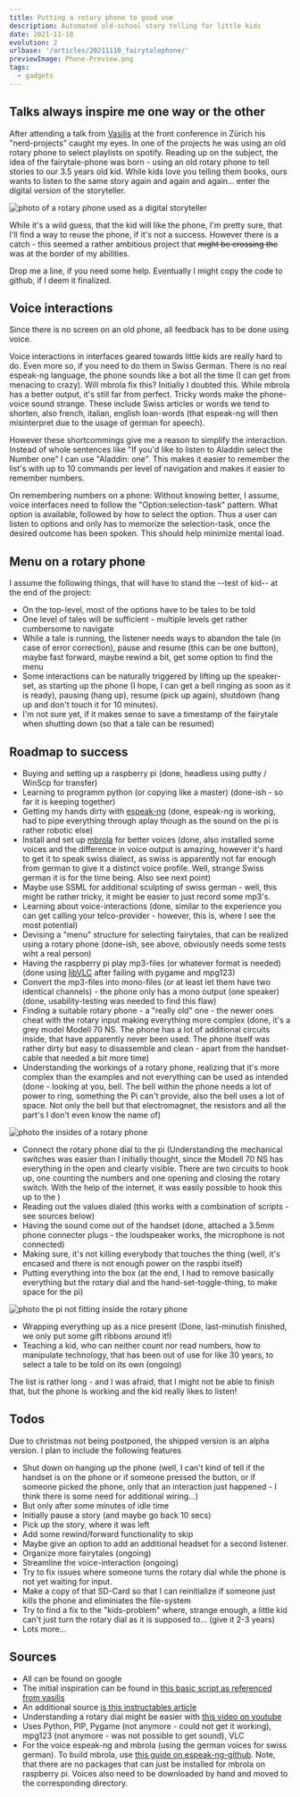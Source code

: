 ```yaml
---
title: Putting a rotary phone to good use
description: Automated old-school story telling for little kids
date: 2021-11-10
evolution: 2
urlbase: '/articles/20211110_fairytalephone/'
previewImage: Phone-Preview.png
tags:
  - gadgets
---
```


## Talks always inspire me one way or the other

After attending a talk from [Vasilis](https://vasilis.nl/) at the front conference in Zürich his "nerd-projects" caught my eyes. In one of the projects he was using an old rotary phone to select playlists on spotify. Reading up on the subject, the idea of the fairytale-phone was born - using an old rotary phone to tell stories to our 3.5 years old kid. While kids love you telling them books, ours wants to listen to the same story again and again and again... enter the digital version of the storyteller. 

![photo of a rotary phone used as a digital storyteller](./../phone_final_product_1000.jpg "this, little kids, is a rotary phone")

While it's a wild guess, that the kid will like the phone, I'm pretty sure, that I'll find a way to reuse the phone, if it's not a success. However there is a catch - this seemed a rather ambitious project that ~~might be crossing the~~ was at the border of my abilities.

Drop me a line, if you need some help. Eventually I might copy the code to github, if I deem it finalized. 

## Voice interactions

Since there is no screen on an old phone, all feedback has to be done using voice.

Voice interactions in interfaces geared towards little kids are really hard to do. Even more so, if you need to do them in Swiss German. There is no real espeak-ng language, the phone sounds like a bot all the time (I can get from menacing to crazy). Will mbrola fix this? Initially I doubted this. While mbrola has a better output, it's still far from perfect. Tricky words make the phone-voice sound strange. These include Swiss articles or words we tend to shorten, also french, italian, english loan-words (that espeak-ng will then misinterpret due to the usage of german for speech). 

However these shortcommings give me a reason to simplify the interaction. Instead of whole sentences like "If you'd like to listen to Aladdin select the Number one" I can use "Aladdin: one". This makes it easier to remember the list's with up to 10 commands per level of navigation and makes it easier to remember numbers. 

On remembering numbers on a phone: Without knowing better, I assume, voice interfaces need to follow the "Option:selection-task" pattern. What option is available, followed by how to select the option. Thus a user can listen to options and only has to memorize the selection-task, once the desired outcome has been spoken. This should help minimize mental load.

## Menu on a rotary phone

I assume the following things, that will have to stand the --test of kid-- at the end of the project: 
- On the top-level, most of the options have to be tales to be told
- One level of tales will be sufficient - multiple levels get rather cumbersome to navigate
- While a tale is running, the listener needs ways to abandon the tale (in case of error correction), pause and resume (this can be one button), maybe fast forward, maybe rewind a bit, get some option to find the menu
- Some interactions can be naturally triggered by lifting up the speaker-set, as starting up the phone (I hope, I can get a bell ringing as soon as it is ready), pausing (hang up), resume (pick up again), shutdown (hang up and don't touch it for 10 minutes). 
- I'm not sure yet, if it makes sense to save a timestamp of the fairytale when shutting down (so that a tale can be resumed)

## Roadmap to success
- Buying and setting up a raspberry pi (done, headless using putty / WinScp for transfer)
- Learning to programm python (or copying like a master) (done-ish - so far it is keeping together)
- Getting my hands dirty with [espeak-ng](https://github.com/espeak-ng/espeak-ng) (done, espeak-ng is working, had to pipe everything through aplay though as the sound on the pi is rather robotic else)
- Install and set up [mbrola](https://github.com/numediart/MBROLA) for better voices (done, also installed some voices and the difference in voice output is amazing, however it's hard to get it to speak swiss dialect, as swiss is apparently not far enough from german to give it a distinct voice profile. Well, strange Swiss german it is for the time being. Also see next point)
- Maybe use SSML for additional sculpting of swiss german - well, this might be rather tricky, it might be easier to just record some mp3's.
- Learning about voice-interactions (done, similar to the experience you can get calling your telco-provider - however, this is, where I see the most potential)
- Devising a "menu" structure for selecting fairytales, that can be realized using a rotary phone (done-ish, see above, obviously needs some tests wiht a real person)
- Having the raspberry pi play mp3-files (or whatever format is needed) (done using [libVLC](https://www.olivieraubert.net/vlc/python-ctypes/doc/vlc-module.html) after failing with pygame and mpg123)
- Convert the mp3-files into mono-files (or at least let them have two identical channels) - the phone only has a mono output (one speaker) (done, usability-testing was needed to find this flaw)
- Finding a suitable rotary phone - a "really old" one - the newer ones cheat with the rotary input making everything more complex (done, it's a grey model Modell 70 NS. The phone has a lot of additional circuits inside, that have apparently never been used. The phone itself was rather dirty but easy to disassemble and clean - apart from the handset-cable that needed a bit more time) 
- Understanding the workings of a rotary phone, realizing that it's more complex than the examples and not everything can be used as intended (done - looking at you, bell. The bell within the phone needs a lot of power to ring, something the Pi can't provide, also the bell uses a lot of space. Not only the bell but that electromagnet, the resistors and all the part's I don't even know the name of)

![photo the insides of a rotary phone](./../phone_ancient_technology_1000.jpg "image of a rotary phone without the cover")

- Connect the rotary phone dial to the pi (Understanding the mechanical switches was easier than I initially thought, since the Modell 70 NS has everything in the open and clearly visible. There are two circuits to hook up, one counting the numbers and one opening and closing the rotary switch. With the help of the internet, it was easily possible to hook this up to the )
- Reading out the values dialed (this works with a combination of scripts - see sources below)
- Having the sound come out of the handset (done, attached a 3.5mm phone connecter plugs - the loudspeaker works, the microphone is not connected)
- Making sure, it's not killing everybody that touches the thing (well, it's encased and there is not enough power on the raspbi itself)
- Putting everything into the box (at the end, I had to remove basically everything but the rotary dial and the hand-set-toggle-thing, to make space for the pi)

![photo the pi not fitting inside the rotary phone](./../phone_upgraded_1000.jpg "rotary phones are limited in space")

- Wrapping everything up as a nice present (Done, last-minutish finished, we only put some gift ribbons around it!)
- Teaching a kid, who can neither count nor read numbers, how to manipulate technology, that has been out of use for like 30 years, to select a tale to be told on its own (ongoing)

The list is rather long - and I was afraid, that I might not be able to finish that, but the phone is working and the kid really likes to listen!


## Todos

Due to christmas not being postponed, the shipped version is an alpha version. I plan to include the following features
- Shut down on hanging up the phone (well, I can't kind of tell if the handset is on the phone or if someone pressed the button, or if someone picked the phone, only that an interaction just happened - I think there is some need for additional wiring...)
- But only after some minutes of idle time
- Initially pause a story (and maybe go back 10 secs)
- Pick up the story, where it was left
- Add some rewind/forward functionality to skip
- Maybe give an option to add an additional headset for a second listener. 
- Organize more fairytales (ongoing)
- Streamline the voice-interaction (ongoing)
- Try to fix issues where someone turns the rotary dial while the phone is not yet waiting for input. 
- Make a copy of that SD-Card so that I can reinitialize if someone just kills the phone and eliminiates the file-system
- Try to find a fix to the "kids-problem" where, strange enough, a little kid can't just turn the rotary dial as it is supposed to... (give it 2-3 years)
- Lots more...

## Sources
- All can be found on google
- The initial inspiration can be found in [this basic script as referenced from vasilis](https://github.com/ralphcrutzen/PTT-Tafeltjes-Telefoon/blob/master/t65.py)
- An additional source [is this instructables article](https://www.instructables.com/Fairytale-Phone/)
- Understanding a rotary dial might be easier with [this video on youtube](https://www.youtube.com/watch?v=JChn7tV_qBk)
- Uses Python, PIP, Pygame (not anymore - could not get it working), mpg123 (not anymore - was not possible to get sound), VLC
- For the voice espeak-ng and mbrola (using the german voices for swiss german). To build mbrola, use [this guide on espeak-ng-github](https://github.com/espeak-ng/espeak-ng/blob/master/docs/mbrola.md). Note, that there are no packages that can just be installed for mbrola on raspberry pi. Voices also need to be downloaded by hand and moved to the corresponding directory.

